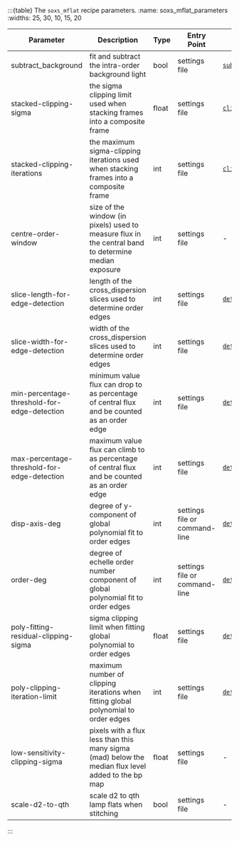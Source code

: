 :::{table} The `soxs_mflat` recipe parameters.
:name: soxs_mflat_parameters
:widths: 25, 30, 10, 15, 20

| Parameter                                   | Description                                                                                          | Type  | Entry Point                   | Related Util                                                       |
| ------------------------------------------- | ---------------------------------------------------------------------------------------------------- | ----- | ----------------------------- | ------------------------------------------------------------------ |
| subtract_background                         | fit and subtract the intra-order background light                                                    | bool  | settings file                 | [`subtract_background`](../utils/subtract_background.md) |
| stacked-clipping-sigma                      | the sigma clipping limit used when stacking frames into a composite frame                            | float | settings file                 | [`clip_and_stack`](../utils/clip_and_stack.md)                     |
| stacked-clipping-iterations                 | the maximum sigma-clipping iterations used when stacking frames into a composite frame               | int   | settings file                 | [`clip_and_stack`](../utils/clip_and_stack.md)                     |
| centre-order-window                         | size of the window (in pixels) used to measure flux in the central band to determine median exposure | int   | settings file                 | -                                                                  |
| slice-length-for-edge-detection             | length of the cross_dispersion slices used to determine order edges                                  | int   | settings file                 | [`detect_order_edges`](../utils/detect_order_edges.md)             |
| slice-width-for-edge-detection              | width of the cross_dispersion slices used to determine order edges                                   | int   | settings file                 | [`detect_order_edges`](../utils/detect_order_edges.md)             |
| min-percentage-threshold-for-edge-detection | minimum value flux can drop to as percentage of central flux and be counted as an order edge         | int   | settings file                 | [`detect_order_edges`](../utils/detect_order_edges.md)             |
| max-percentage-threshold-for-edge-detection | maximum value flux can climb to as percentage of central flux and be counted as an order edge        | int   | settings file                 | [`detect_order_edges`](../utils/detect_order_edges.md)             |
| disp-axis-deg                               | degree of y-component of global polynomial fit to order edges                                        | int   | settings file or command-line | [`detect_order_edges`](../utils/detect_order_edges.md)             |
| order-deg                                   | degree of echelle order number component of global polynomial fit to order edges                     | int   | settings file or command-line | [`detect_order_edges`](../utils/detect_order_edges.md)             |
| poly-fitting-residual-clipping-sigma        | sigma clipping limit when fitting global polynomial to order edges                                   | float | settings file                 | [`detect_order_edges`](../utils/detect_order_edges.md)             |
| poly-clipping-iteration-limit               | maximum number of clipping iterations when fitting global polynomial to order edges                  | int   | settings file                 | [`detect_order_edges`](../utils/detect_order_edges.md)             |
| low-sensitivity-clipping-sigma              | pixels with a flux less than this many sigma (mad) below the median flux level added to the bp map   | float | settings file                 | -                                                                  |
| scale-d2-to-qth                             | scale d2 to qth lamp flats when stitching                                                            | bool  | settings file                 | -                                                                  |



:::




